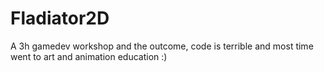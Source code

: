 # Fladiator2D
A 3h gamedev workshop and the outcome, code is terrible and most time went to art and animation education :) 
